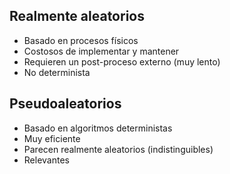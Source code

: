 ## Realmente aleatorios 

- Basado en procesos físicos
- Costosos de implementar y mantener
- Requieren un post-proceso externo (muy lento)
- No determinista

## Pseudoaleatorios

- Basado en algoritmos deterministas
- Muy eficiente
- Parecen realmente aleatorios (indistinguibles)
- Relevantes